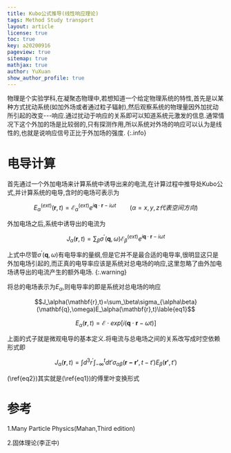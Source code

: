 ```yaml
---
title: Kubo公式推导(线性响应理论)
tags: Method Study transport
layout: article
license: true
toc: true
key: a20200916
pageview: true
sitemap: true
mathjax: true
author: YuXuan
show_author_profile: true
---
```

物理是个实验学科,在凝聚态物理中,若想知道一个给定物理系统的特性,首先是以某种方式扰动系统(如加外场或者通过粒子辐射),然后观察系统的物理量因外加扰动所引起的改变---响应.通过扰动于响应的关系即可以知道系统元激发的信息.通常情况下这个外加的场是比较弱的,只有探测作用,所以系统对外场的响应可以认为是线性的,也就是说响应信号正比于外加场的强度.
{:.info}
<!--more-->
# 电导计算
首先通过一个外加电场来计算系统中诱导出来的电流,在计算过程中推导处Kubo公式,并计算系统的电导,含时的电场可表示为

$$E^{(ext)}_\alpha(\mathbf{r},t)=\mathcal{E}^{(ext)}_\alpha e^{i\mathbf{q}\cdot\mathbf{r}-i\omega t}\qquad (\alpha=x,y,z代表空间方向)$$

外加电场之后,系统中诱导出的电流为

$$J_\alpha(\mathbf{r},t)=\sum_\beta\sigma^{'}(\mathbf{q},\omega)\mathcal{E}_\beta^{(ext)}e^{i\mathbf{q}\cdot\mathbf{r}-i\omega t}$$

上式中尽管$\sigma^{'}(\mathbf{q},\omega)$有电导率的量纲,但是它并不是最合适的电导率,很明显这只是外加电场引起的,而正真的电导率应该是系统对总电场的响应,这里忽略了由外加电场诱导出的电流产生的额外电场.
{:.warning}

将总的电场表示为$E_\alpha$,则电导率的即是系统对总电场的响应

$$J_\alpha(\mathbf{r},t)=\sum_\beta\sigma_{\alpha\beta}(\mathbf{q},\omega)E_\alpha(\mathbf{r},t)\lable{eq1}$$

$$E_\alpha(\mathbf{r},t)=\mathcal{E}\cdot exp[i(\mathbf{q}\cdot\mathbf{r}-\omega t)]$$

上面的式子就是微观电导的基本定义.将电流与总电场之间的关系改写成时空依赖形式即

$$J_\alpha(\mathbf{r},t)=\int d^3r^{'}\int_{-\infty}^tdt'\sigma_{\alpha\beta}(\mathbf{r-r'},t-t')E_\beta(\mathbf{r'},t')\label{eq2}$$

(\ref{eq2})其实就是(\ref{eq1})的傅里叶变换形式
# 参考
1.Many Particle Physics(Mahan,Third edition)

2.固体理论(李正中)

